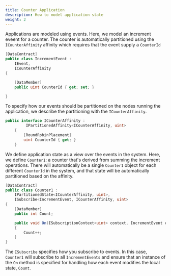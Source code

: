 ```yaml
---
title: Counter Application
description: How to model application state
weight: 2
---
```


Applications are modeled using events.  Here, we model an increment eveent for a counter.  The counter is automatically partitioned using the ```ICounterAffinity``` affinity which requires that the event supply a ```CounterId```

```c#
[DataContract]
public class IncrementEvent :
    IEvent,
    ICounterAffinity
{

    [DataMember]
    public uint CounterId { get; set; }

}
```

To specify how our events should be partitioned on the nodes running the application, we describe the partitioning with the ```ICounterAffinity```.

```c#
public interface ICounterAffinity :
         IPartitionedAffinity<ICounterAffinity, uint>
    {
        [RoundRobinPlacement]
        uint CounterId { get; }
    }
```

We define application state as a view over the events in the system.  Here, we define ```Counter1```: a counter that's derived from summing the increment operations.  There will automatically be a single ```Counter1``` object for each different ```CounterId``` in the system, and that state will be automatically partitioned based on the affinity.

```c#
[DataContract]
public class Counter1 :
    IPartitionedState<ICounterAffinity, uint>,
    ISubscribe<IncrementEvent, ICounterAffinity, uint>
{
    [DataMember]
    public int Count;

    public void On(ISubscriptionContext<uint> context, IncrementEvent evt)
    {
        Count++;
    }
}
```

The ```ISubscribe``` specifies how you subscribe to events.  In this case, ```Counter1``` will subscribe to all ```IncrementEvents``` and ensure that an instance of the ```On``` method is specified for handling how each event modifies the local state, ```Count```.
